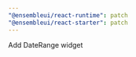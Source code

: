 ```yaml
---
"@ensembleui/react-runtime": patch
"@ensembleui/react-starter": patch
---
```


Add DateRange widget
